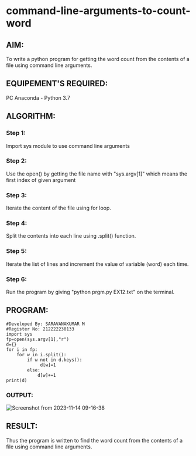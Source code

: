 # command-line-arguments-to-count-word
## AIM:
To write a python program for getting the word count from the contents of a file using command line arguments.
## EQUIPEMENT'S REQUIRED: 
PC
Anaconda - Python 3.7
## ALGORITHM: 
### Step 1:
Import sys module to use command line arguments
### Step 2:
Use the open() by getting the file name with "sys.argv[1]" which means the first index of given argument
### Step 3:
Iterate the content of the file using for loop.
### Step 4:
Split the contents into each line using .split() function.
### Step 5:
Iterate the list of lines and increment the value of variable (word) each time.
### Step 6:
Run the program by giving "python prgm.py EX12.txt" on the terminal.
## PROGRAM:
```
#Developed By: SARAVANAKUMAR M
#Register No: 212222230133
import sys
fp=open(sys.argv[1],"r")
d={}
for i in fp:
    for w in i.split():
        if w not in d.keys():
             d[w]=1
        else:
            d[w]+=1
print(d)       
```
### OUTPUT:
![Screenshot from 2023-11-14 09-16-38](https://github.com/DEEPAK2200233/command-line-arguments-to-count-word/assets/118707676/7f0437f1-17c7-489d-b02b-d2fdd2061947)


## RESULT:
Thus the program is written to find the word count from the contents of a file using command line arguments.
